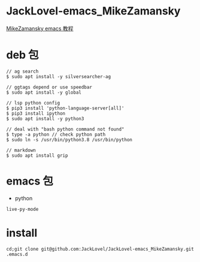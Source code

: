 ﻿# JackLovel-emacs_MikeZamansky

[MikeZamansky emacs 教程](https://cestlaz.github.io/stories/emacs/)

# deb 包
```
// ag search 
$ sudo apt install -y silversearcher-ag

// ggtags depend or use speedbar  
$ sudo apt install -y global

// lsp python config 
$ pip3 install 'python-language-server[all]'
$ pip3 install ipython
$ sudo apt install -y python3 

// deal with "bash python command not found"
$ type -a python // check python path 
$ sudo ln -s /usr/bin/python3.8 /usr/bin/python 

// markdown 
$ sudo apt install grip 
```

# emacs 包
- python 
```
live-py-mode  
```
# install 
```
cd;git clone git@github.com:JackLovel/JackLovel-emacs_MikeZamansky.git .emacs.d
```
